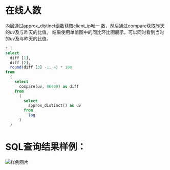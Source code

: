 # 在线人数

内层通过approx_distinct函数获取client_ip唯一 数，然后通过compare获取昨天的uv及与昨天的比值。
结果使用单值图中的同比环比图展示，可以同时看到当时的uv及与昨天的比值。


```SQL
* |
select
  diff [1],
  diff [2],
  round(diff [3] -1, 4) * 100
from
  (
    select
      compare(uv, 86400) as diff
    from
      (
        select
          approx_distinct() as uv
        from
          log
      )
  )
```

# SQL查询结果样例：

![样例图片](http://slsconsole.oss-cn-hangzhou.aliyuncs.com/sql_sample/%E5%9C%A8%E7%BA%BF%E4%BA%BA%E6%95%B01585139611.jpg)